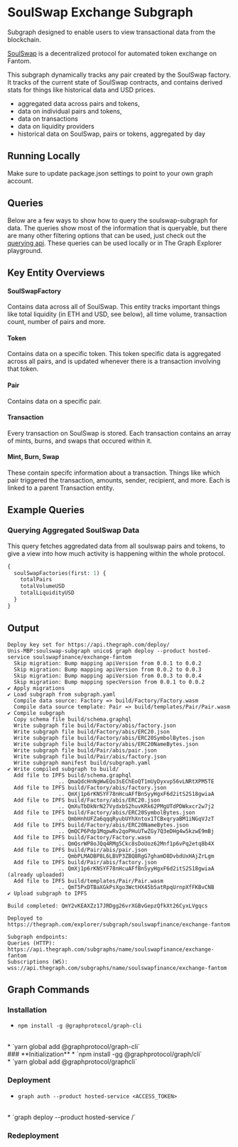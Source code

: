 # SoulSwap Exchange Subgraph

Subgraph designed to enable users to view transactional data from the blockchain.

[SoulSwap](https://soulswap.finance/) is a decentralized protocol for automated token exchange on Fantom.

This subgraph dynamically tracks any pair created by the SoulSwap factory. It tracks of the current state of SoulSwap contracts, and contains derived stats for things like historical data and USD prices.

- aggregated data across pairs and tokens,
- data on individual pairs and tokens,
- data on transactions
- data on liquidity providers
- historical data on SoulSwap, pairs or tokens, aggregated by day

## Running Locally

Make sure to update package.json settings to point to your own graph account.

## Queries

Below are a few ways to show how to query the soulswap-subgraph for data. The queries show most of the information that is queryable, but there are many other filtering options that can be used, just check out the [querying api](https://thegraph.com/docs/graphql-api). These queries can be used locally or in The Graph Explorer playground.

## Key Entity Overviews

#### SoulSwapFactory

Contains data across all of SoulSwap. This entity tracks important things like total liquidity (in ETH and USD, see below), all time volume, transaction count, number of pairs and more.

#### Token

Contains data on a specific token. This token specific data is aggregated across all pairs, and is updated whenever there is a transaction involving that token.

#### Pair

Contains data on a specific pair.

#### Transaction

Every transaction on SoulSwap is stored. Each transaction contains an array of mints, burns, and swaps that occured within it.

#### Mint, Burn, Swap

These contain specifc information about a transaction. Things like which pair triggered the transaction, amounts, sender, recipient, and more. Each is linked to a parent Transaction entity.

## Example Queries

### Querying Aggregated SoulSwap Data

This query fetches aggredated data from all soulswap pairs and tokens, to give a view into how much activity is happening within the whole protocol.

```graphql
{
  soulSwapFactories(first: 1) {
    totalPairs
    totalVolumeUSD
    totalLiquidityUSD
  }
}
```

## Output
```
Deploy key set for https://api.thegraph.com/deploy/
Unis-MBP:soulswap-subgraph unico$ graph deploy --product hosted-service soulswapfinance/exchange-fantom
  Skip migration: Bump mapping apiVersion from 0.0.1 to 0.0.2
  Skip migration: Bump mapping apiVersion from 0.0.2 to 0.0.3
  Skip migration: Bump mapping apiVersion from 0.0.3 to 0.0.4
  Skip migration: Bump mapping specVersion from 0.0.1 to 0.0.2
✔ Apply migrations
✔ Load subgraph from subgraph.yaml
  Compile data source: Factory => build/Factory/Factory.wasm
  Compile data source template: Pair => build/templates/Pair/Pair.wasm
✔ Compile subgraph
  Copy schema file build/schema.graphql
  Write subgraph file build/Factory/abis/factory.json
  Write subgraph file build/Factory/abis/ERC20.json
  Write subgraph file build/Factory/abis/ERC20SymbolBytes.json
  Write subgraph file build/Factory/abis/ERC20NameBytes.json
  Write subgraph file build/Pair/abis/pair.json
  Write subgraph file build/Pair/abis/factory.json
  Write subgraph manifest build/subgraph.yaml
✔ Write compiled subgraph to build/
  Add file to IPFS build/schema.graphql
                .. QmaQdcHnNgWwEQo3sEChEoQT1mUyDyxvp56vLNRtXPM5TE
  Add file to IPFS build/Factory/abis/factory.json
                .. QmXj1p6rKNSYF78nHcuAFfBnSyyHgxF6d2itS2S18gwiaA
  Add file to IPFS build/Factory/abis/ERC20.json
                .. QmXuTbDkNrN27VydxbS2huvKRk62PMgUTdPDWkxcr2w7j2
  Add file to IPFS build/Factory/abis/ERC20SymbolBytes.json
                .. QmbHnhUFZa6qqqRyubUYhXntox1TCBxqryaBM1iNGqVJzT
  Add file to IPFS build/Factory/abis/ERC20NameBytes.json
                .. QmQCP6Pdp1MqpwRv2qoPHuUTwZGy7Q3eDHg4w5kzwE9mBj
  Add file to IPFS build/Factory/Factory.wasm
                .. QmQsrWP8oJQq4RMg5Ckc8sDoUoz62Mnf1p6vPq2etq8b4X
  Add file to IPFS build/Pair/abis/pair.json
                .. QmbPLMADBP8L6LBVP3ZBQ8RgG7ghamD8DvbdUxHAjZrLgm
  Add file to IPFS build/Pair/abis/factory.json
                .. QmXj1p6rKNSYF78nHcuAFfBnSyyHgxF6d2itS2S18gwiaA (already uploaded)
  Add file to IPFS build/templates/Pair/Pair.wasm
                .. QmT5PxDTBaXGkPsXgo3WctHX45b5atRpqUrnpXfFKBvCNB
✔ Upload subgraph to IPFS

Build completed: QmY2vKEAXZz17JRDgg26vrXGBvGepzQfkXt26CyxLVgqcs

Deployed to https://thegraph.com/explorer/subgraph/soulswapfinance/exchange-fantom

Subgraph endpoints:
Queries (HTTP):     https://api.thegraph.com/subgraphs/name/soulswapfinance/exchange-fantom
Subscriptions (WS): wss://api.thegraph.com/subgraphs/name/soulswapfinance/exchange-fantom

```

## Graph Commands

### **Installation**
* `npm install -g @graphprotocol/graph-cli`
<br>
* `yarn global add @graphprotocol/graph-cli`
<br>
### **Initialization**
* `npm install -gg @graphprotocol/graph/cli`
<br>
* `yarn global add @graphprotocol/graphcli`
<br>

### **Deployment**
* `graph auth --product hosted-service <ACCESS_TOKEN>
`
<br>
* `graph deploy --product hosted-service <GITHUB_USER>/<SUBGRAPH NAME>`

### Redeployment
